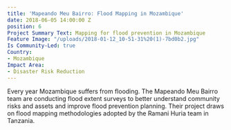 ```yaml
---
title: 'Mapeando Meu Bairro: Flood Mapping in Mozambique'
date: 2018-06-05 14:00:00 Z
position: 6
Project Summary Text: Mapping for flood prevention in Mozambique
Feature Image: "/uploads/2018-01-12_10-51-31%20(1)-7bd0b2.jpg"
Is Community-Led: true
Country:
- Mozambique
Impact Area:
- Disaster Risk Reduction
---
```


Every year Mozambique suffers from flooding. The Mapeando Meu Bairro team are conducting flood extent surveys to better understand community risks and assets and improve flood prevention planning. Their project draws on flood mapping methodologies adopted by the Ramani Huria team in Tanzania. 